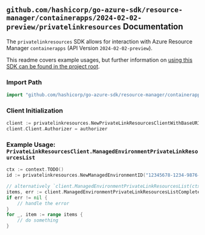 
## `github.com/hashicorp/go-azure-sdk/resource-manager/containerapps/2024-02-02-preview/privatelinkresources` Documentation

The `privatelinkresources` SDK allows for interaction with Azure Resource Manager `containerapps` (API Version `2024-02-02-preview`).

This readme covers example usages, but further information on [using this SDK can be found in the project root](https://github.com/hashicorp/go-azure-sdk/tree/main/docs).

### Import Path

```go
import "github.com/hashicorp/go-azure-sdk/resource-manager/containerapps/2024-02-02-preview/privatelinkresources"
```


### Client Initialization

```go
client := privatelinkresources.NewPrivateLinkResourcesClientWithBaseURI("https://management.azure.com")
client.Client.Authorizer = authorizer
```


### Example Usage: `PrivateLinkResourcesClient.ManagedEnvironmentPrivateLinkResourcesList`

```go
ctx := context.TODO()
id := privatelinkresources.NewManagedEnvironmentID("12345678-1234-9876-4563-123456789012", "example-resource-group", "managedEnvironmentName")

// alternatively `client.ManagedEnvironmentPrivateLinkResourcesList(ctx, id)` can be used to do batched pagination
items, err := client.ManagedEnvironmentPrivateLinkResourcesListComplete(ctx, id)
if err != nil {
	// handle the error
}
for _, item := range items {
	// do something
}
```
